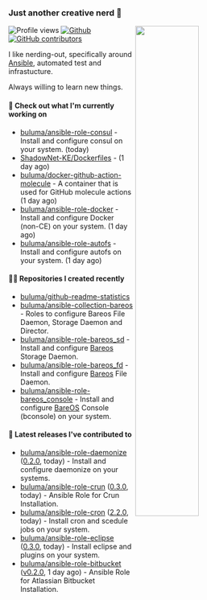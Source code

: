 ### Just another creative nerd 👋


![Profile views](https://gpvc.arturio.dev/buluma) <a href="https://gitstats.me/buluma">
  <img align="right" src="https://github-readme-stats.vercel.app/api?username=buluma&theme=gotham&show_icons=true" width="50%"/>
</a>
[![Github](https://img.shields.io/badge/-buluma-black?style=flat&labelColor=black&logo=github&logoColor=white&include_all_commits=true&count_private=true)](https://gitstats.me/buluma)
[![GitHub contributors](https://img.shields.io/github/contributors/buluma/badges.svg)](https://GitHub.com/buluma/badges/graphs/contributors/)

I like nerding-out, specifically around [Ansible](https://github.com/ansible/ansible), automated test and infrastucture.

Always willing to learn new things.

#### 👷 Check out what I'm currently working on

- [buluma/ansible-role-consul](https://github.com/buluma/ansible-role-consul) - Install and configure consul on your system. (today)
- [ShadowNet-KE/Dockerfiles](https://github.com/ShadowNet-KE/Dockerfiles) -  (1 day ago)
- [buluma/docker-github-action-molecule](https://github.com/buluma/docker-github-action-molecule) - A container that is used for GitHub molecule actions (1 day ago)
- [buluma/ansible-role-docker](https://github.com/buluma/ansible-role-docker) - Install and configure Docker (non-CE) on your system. (1 day ago)
- [buluma/ansible-role-autofs](https://github.com/buluma/ansible-role-autofs) - Install and configure autofs on your system. (1 day ago)

#### 👨‍💻 Repositories I created recently

- [buluma/github-readme-statistics](https://github.com/buluma/github-readme-statistics)
- [buluma/ansible-collection-bareos](https://github.com/buluma/ansible-collection-bareos) - Roles to configure Bareos File Daemon, Storage Daemon and Director.
- [buluma/ansible-role-bareos_sd](https://github.com/buluma/ansible-role-bareos_sd) - Install and configure [Bareos](https://www.bareos.com/) Storage Daemon.
- [buluma/ansible-role-bareos_fd](https://github.com/buluma/ansible-role-bareos_fd) - Install and configure [Bareos](https://www.bareos.com/) File Daemon.
- [buluma/ansible-role-bareos_console](https://github.com/buluma/ansible-role-bareos_console) - Install and configure [BareOS](https://www.bareos.com/) Console (bconsole) on your system.

#### 🚀 Latest releases I've contributed to

- [buluma/ansible-role-daemonize](https://github.com/buluma/ansible-role-daemonize) ([0.2.0](https://github.com/buluma/ansible-role-daemonize/releases/tag/0.2.0), today) - Install and configure daemonize on your systems.
- [buluma/ansible-role-crun](https://github.com/buluma/ansible-role-crun) ([0.3.0](https://github.com/buluma/ansible-role-crun/releases/tag/0.3.0), today) - Ansible Role for Crun Installation.
- [buluma/ansible-role-cron](https://github.com/buluma/ansible-role-cron) ([2.2.0](https://github.com/buluma/ansible-role-cron/releases/tag/2.2.0), today) - Install cron and scedule jobs on your system.
- [buluma/ansible-role-eclipse](https://github.com/buluma/ansible-role-eclipse) ([0.3.0](https://github.com/buluma/ansible-role-eclipse/releases/tag/0.3.0), today) - Install eclipse and plugins on your system.
- [buluma/ansible-role-bitbucket](https://github.com/buluma/ansible-role-bitbucket) ([v0.2.0](https://github.com/buluma/ansible-role-bitbucket/releases/tag/v0.2.0), 1 day ago) - Ansible Role for Atlassian Bitbucket Installation.



